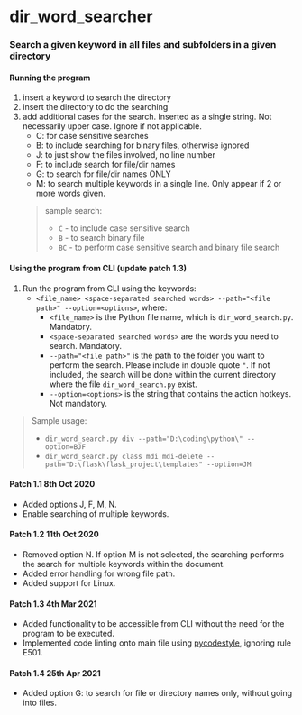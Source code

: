 # dir_word_searcher
### Search a given keyword in all files and subfolders in a given directory

#### Running the program
1. insert a keyword to search the directory
2. insert the directory to do the searching
3. add additional cases for the search. Inserted as a single string. Not necessarily upper case. Ignore if not applicable.
    - C: for case sensitive searches
    - B: to include searching for binary files, otherwise ignored
    - J: to just show the files involved, no line number
    - F: to include search for file/dir names
    - G: to search for file/dir names ONLY
    - M: to search multiple keywords in a single line. Only appear if 2 or more words given.
    > sample search:
    > - `C` - to include case sensitive search
    > - `B` - to search binary file
    > - `BC` - to perform case sensitive search and binary file search

#### Using the program from CLI (update patch 1.3)
1. Run the program from CLI using the keywords:
    - `<file_name> <space-separated searched words> --path="<file path>" --option=<options>`, where:
      - `<file_name>` is the Python file name, which is `dir_word_search.py`. Mandatory.
      - `<space-separated searched words>` are the words you need to search. Mandatory.
      - `--path="<file path>"` is the path to the folder you want to perform the search. Please include in double quote `"`. If not included, the search will be done within the current directory where the file `dir_word_search.py` exist.
      - `--option=<options>` is the string that contains the action hotkeys. Not mandatory.
> Sample usage:
> - `dir_word_search.py div --path="D:\coding\python\" --option=BJF`
> - `dir_word_search.py class mdi mdi-delete --path="D:\flask\flask_project\templates" --option=JM`

#### Patch 1.1 8th Oct 2020
- Added options J, F, M, N.
- Enable searching of multiple keywords.

#### Patch 1.2 11th Oct 2020
- Removed option N. If option M is not selected, the searching performs the search for multiple keywords within the document.
- Added error handling for wrong file path.
- Added support for Linux.

#### Patch 1.3 4th Mar 2021
- Added functionality to be accessible from CLI without the need for the program to be executed.
- Implemented code linting onto main file using [pycodestyle](https://pypi.org/project/pycodestyle/), ignoring rule E501.

#### Patch 1.4 25th Apr 2021
- Added option G: to search for file or directory names only, without going into files.
